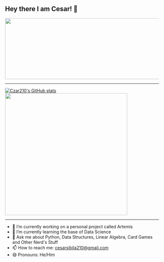 ## Hey there I am Cesar! 👋


<img src = "https://github.com/Czar210/Czar210/assets/66441784/99a56b09-81c2-4b4d-aafd-ec2eaae51544" width="1050" height="200">


---

[![Czar210's GitHub stats](https://github-readme-stats.vercel.app/api?username=Czar210&show_icons=true&theme=default&width=500&height=600)](https://github.com/Czar210/github-readme-stats)
 <img src="https://github-readme-stats.vercel.app/api/top-langs/?username=Czar210&layout=compact" width="400" height="400">


---


- 🔭 I’m currently working on a personal project called Artemis
- 🌱 I’m currently learning the base of Data Science
- 💬 Ask me about Python, Data Structures, Linear Algebra, Card Games and Other Nerd's Stuff
- 📫 How to reach me: cesarsibila210@gmail.com
- 😄 Pronouns: He/Him
